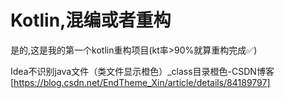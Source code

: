 # Kotlin,混编或者重构

是的,这是我的第一个kotlin重构项目(kt率>90%就算重构完成✅)

Idea不识别java文件（类文件显示橙色）_class目录橙色-CSDN博客 [https://blog.csdn.net/EndTheme_Xin/article/details/84189797]